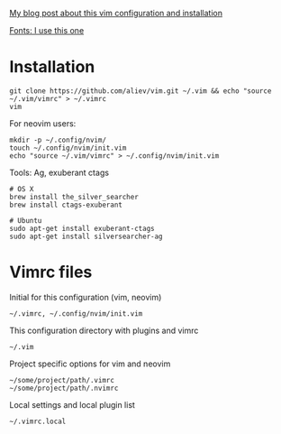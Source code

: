 [My blog post about this vim configuration and installation](http://bit.ly/1NzFrBK)

[Fonts: I use this one](https://github.com/ryanoasis/nerd-fonts/tree/master/patched-fonts/DroidSansMono/complete)

# Installation

```
git clone https://github.com/aliev/vim.git ~/.vim && echo "source ~/.vim/vimrc" > ~/.vimrc
vim
```

For neovim users:

```
mkdir -p ~/.config/nvim/
touch ~/.config/nvim/init.vim
echo "source ~/.vim/vimrc" > ~/.config/nvim/init.vim
```

Tools: Ag, exuberant ctags

```
# OS X
brew install the_silver_searcher
brew install ctags-exuberant

# Ubuntu
sudo apt-get install exuberant-ctags
sudo apt-get install silversearcher-ag
```

# Vimrc files

Initial for this configuration (vim, neovim)

```
~/.vimrc, ~/.config/nvim/init.vim
```

This configuration directory with plugins and vimrc

```
~/.vim
```

Project specific options for vim and neovim

```
~/some/project/path/.vimrc
~/some/project/path/.nvimrc
```

Local settings and local plugin list

```
~/.vimrc.local
```
